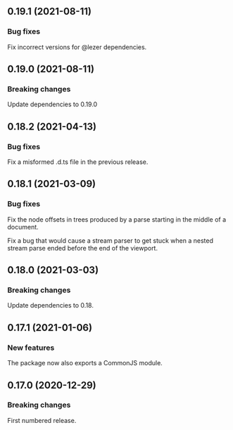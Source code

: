 ## 0.19.1 (2021-08-11)

### Bug fixes

Fix incorrect versions for @lezer dependencies.

## 0.19.0 (2021-08-11)

### Breaking changes

Update dependencies to 0.19.0

## 0.18.2 (2021-04-13)

### Bug fixes

Fix a misformed .d.ts file in the previous release.

## 0.18.1 (2021-03-09)

### Bug fixes

Fix the node offsets in trees produced by a parse starting in the middle of a document.

Fix a bug that would cause a stream parser to get stuck when a nested stream parse ended before the end of the viewport.

## 0.18.0 (2021-03-03)

### Breaking changes

Update dependencies to 0.18.

## 0.17.1 (2021-01-06)

### New features

The package now also exports a CommonJS module.

## 0.17.0 (2020-12-29)

### Breaking changes

First numbered release.

